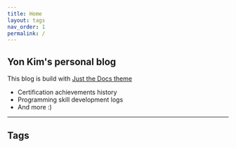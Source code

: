 ```yaml
---
title: Home
layout: tags
nav_order: 1
permalink: /
---
```


## Yon Kim's personal blog 
This blog is build with [Just the Docs theme](https://just-the-docs.github.io/just-the-docs/)
- Certification achievements history
- Programming skill development logs
- And more :)

---

## Tags

